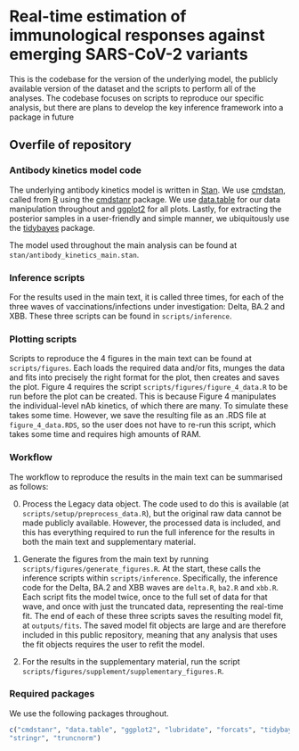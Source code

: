 # Real-time estimation of immunological responses against emerging SARS-CoV-2 variants

This is the codebase for the version of the underlying model, the publicly available version of the dataset and the
scripts to perform all of the analyses. The codebase focuses on scripts to reproduce our specific analysis, but there are plans to develop the key inference framework into a package in future

## Overfile of repository

### Antibody kinetics model code
The underlying antibody kinetics model is written in [Stan](https://mc-stan.org/). We use [cmdstan](https://mc-stan.org/users/interfaces/cmdstan), called from [R](https://www.r-project.org/) using the [cmdstanr](https://mc-stan.org/cmdstanr/) package. We use [data.table](https://cran.r-project.org/web/packages/data.table/vignettes/datatable-intro.html) for our data manipulation throughout and [ggplot2](https://ggplot2.tidyverse.org/) for all plots. Lastly, for extracting the posterior samples in a user-friendly and simple manner, we ubiquitously use the [tidybayes](https://mjskay.github.io/tidybayes/) package.

The model used throughout the main analysis can be found at `stan/antibody_kinetics_main.stan`.

### Inference scripts
For the results used in the main text, it is called three times, for each of the three waves of vaccinations/infections under investigation: Delta, BA.2 and XBB. These three scripts can be found in `scripts/inference`.

### Plotting scripts
Scripts to reproduce the 4 figures in the main text can be found at `scripts/figures`. Each loads the required data and/or fits, munges the data and fits into precisely the right format for the plot, then creates and saves the plot. Figure 4 requires the script `scripts/figures/figure_4_data.R` to be run before the plot can be created. This is because Figure 4 manipulates the individual-level nAb kinetics, of which there are many. To simulate these takes some time. However, we save the resulting file as an .RDS file at `figure_4_data.RDS`, so the user does not have to re-run this script, which takes some time and requires high amounts of RAM.  

### Workflow

The workflow to reproduce the results in the main text can be summarised as follows:

0. Process the Legacy data object. The code used to do this is available (at `scripts/setup/preprocess_data.R`), but the original raw data cannot be made publicly available. However, the processed data is included, and this has everything required to run the full inference for the results in both the main text and supplementary material.

1. Generate the figures from the main text by running `scripts/figures/generate_figures.R`. At the start, these calls the inference scripts within `scripts/inference`. Specifically, the inference code for the Delta, BA.2 and XBB waves are `delta.R`, `ba2.R` and `xbb.R`. Each script fits the model twice, once to the full set of data for that wave, and once with just the truncated data, representing the real-time fit. The end of each of these three scripts saves the resulting model fit, at `outputs/fits`. The saved model fit objects are large and are therefore included in this public repository, meaning that any analysis that uses the fit objects requires the user to refit the model. 

2. For the results in the supplementary material, run the script `scripts/figures/supplement/supplementary_figures.R`. 

### Required packages 

We use the following packages throughout.

```r
c("cmdstanr", "data.table", "ggplot2", "lubridate", "forcats", "tidybayes", 
"stringr", "truncnorm")
```